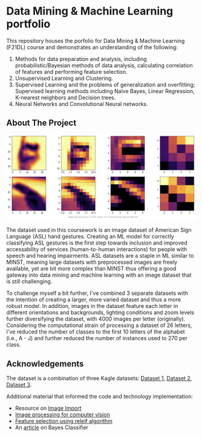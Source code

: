 # Data Mining & Machine Learning portfolio

This repository houses the porfolio for Data Mining & Machine Learning (F21DL) course and demonstrates an understanding of the following: 

1. Methods for data preparation and analysis, including probabilistic/Bayesian methods of data
analysis, calculating correlation of features and performing feature selection.
2. Unsupervised Learning and Clustering.
3. Supervised Learning and the problems of generalization and overfitting; Supervised learning
methods including Naïve Bayes, Linear Regression, K-nearest neighbors and Decision trees.
4. Neural Networks and Convolutional Neural networks.


## About The Project

![](cnn_layers.png)

The dataset used in this coursework is an image dataset of American Sign Language (ASL) hand gestures. Creating an ML model for correctly classifying ASL gestures is the first step towards inclusion and improved accessability of services (human-to-human interactions) for people with speech and hearing impairments. ASL datasets are a staple in ML similar to MINST, meaning large datasets with preprocessed images are freely available, yet are bit more complex than MINST thus offering a good gateway into data mining and machine learning with an image dataset that is still challenging.

To challenge myself a bit further, I've combined 3 separate datasets with the intention of creating a larger, more varied dataset and thus a more robust model. In addition, images in the dataset feature each letter in different orientations and backgrounds, lighting conditions and zoom levels further diversifying the dataset, with 4000 images per letter (originally). Considering the computational strain of processing a dataset of 26 letters, I've reduced the number of classes to the first 10 letters of the alphabet (i.e., A - J) and further reduced the number of instances used to 270 per class.


## Acknowledgements 
The dataset is a combination of three Kagle datasets: [Dataset 1](https://www.kaggle.com/grassknoted/asl-alphabet), [Dataset 2](https://www.kaggle.com/ayuraj/asl-dataset), [Dataset 3](https://www.kaggle.com/kapillondhe/american-sign-language). 

Additional material that informed the code and technology implementation:
- Resource on [Image Import](https://www.freecodecamp.org/news/demystifying-gradient-descent-and-backpropagation-via-logistic-regression-based-image-classification-9b5526c2ed46/)
- [Image processing for computer vision](https://www.oreilly.com/library/view/programming-computer-vision/9781449341916/ch01.html)
- [Feature selection using releif algorithm](https://medium.com/@yashdagli98/feature-selection-using-relief-algorithms-with-python-example-3c2006e18f83)
- An [article](https://towardsdatascience.com/naive-bayes-classifier-how-to-successfully-use-it-in-python-ecf76a995069) on Bayes Classifier


